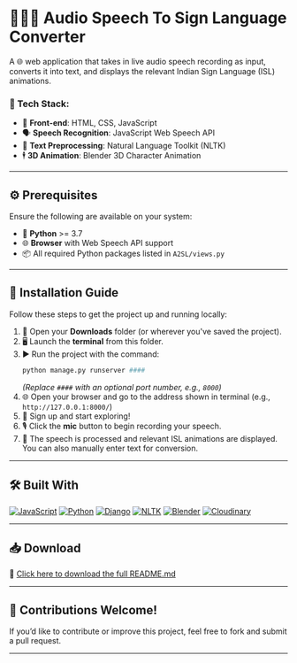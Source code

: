 # 🎤🧏‍♂️ Audio Speech To Sign Language Converter

A 🌐 web application that takes in live audio speech recording as input, converts it into text, and displays the relevant Indian Sign Language (ISL) animations.

### 🔧 Tech Stack:
- 🎨 **Front-end**: HTML, CSS, JavaScript  
- 🗣️ **Speech Recognition**: JavaScript Web Speech API  
- 🧠 **Text Preprocessing**: Natural Language Toolkit (NLTK)  
- 🕴️ **3D Animation**: Blender 3D Character Animation  

---

## ⚙️ Prerequisites

Ensure the following are available on your system:

- 🐍 **Python** >= 3.7  
- 🌐 **Browser** with Web Speech API support  
- 📦 All required Python packages listed in `A2SL/views.py`

---

## 🚀 Installation Guide

Follow these steps to get the project up and running locally:

1. 📁 Open your **Downloads** folder (or wherever you've saved the project).  
2. 🖥️ Launch the **terminal** from this folder.  
3. ▶️ Run the project with the command:  
   ```bash
   python manage.py runserver ####
   ```  
   *(Replace `####` with an optional port number, e.g., `8000`)*  
4. 🌐 Open your browser and go to the address shown in terminal (e.g., `http://127.0.0.1:8000/`)  
5. 🔐 Sign up and start exploring!  
6. 🎙️ Click the **mic** button to begin recording your speech.  
7. 💬 The speech is processed and relevant ISL animations are displayed. You can also manually enter text for conversion.

---

## 🛠️ Built With

[![JavaScript](https://img.shields.io/badge/JavaScript-yellow)]() [![Python](https://img.shields.io/badge/Python-blue)]() [![Django](https://img.shields.io/badge/Django-green)]() [![NLTK](https://img.shields.io/badge/NLTK-lightgrey)]() [![Blender](https://img.shields.io/badge/Blender-orange)]() [![Cloudinary](https://img.shields.io/badge/Cloudinary-blue)]()

---

## 📥 Download

🔽 [Click here to download the full README.md](README_full_with_icons.md)

---

## 📣 Contributions Welcome!

If you’d like to contribute or improve this project, feel free to fork and submit a pull request.

---

